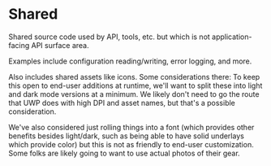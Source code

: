 # Shared

Shared source code used by API, tools, etc. but which is not application-facing API surface area.

Examples include configuration reading/writing, error logging, and more.

Also includes shared assets like icons. Some considerations there:
To keep this open to end-user additions at runtime, we'll want to split these into light and dark mode versions at a minimum. We likely don't need to go the route that UWP does with high DPI and asset names, but that's a possible consideration.

We've also considered just rolling things into a font (which provides other benefits besides light/dark, such as being able to have solid underlays which provide color) but this is not as friendly to end-user customization. Some folks are likely going to want to use actual photos of their gear.